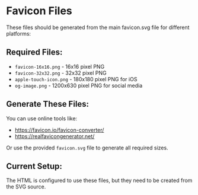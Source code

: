 # Favicon Files

These files should be generated from the main favicon.svg file for different platforms:

## Required Files:
- `favicon-16x16.png` - 16x16 pixel PNG
- `favicon-32x32.png` - 32x32 pixel PNG  
- `apple-touch-icon.png` - 180x180 pixel PNG for iOS
- `og-image.png` - 1200x630 pixel PNG for social media

## Generate These Files:
You can use online tools like:
- https://favicon.io/favicon-converter/
- https://realfavicongenerator.net/

Or use the provided `favicon.svg` file to generate all required sizes.

## Current Setup:
The HTML is configured to use these files, but they need to be created from the SVG source.

